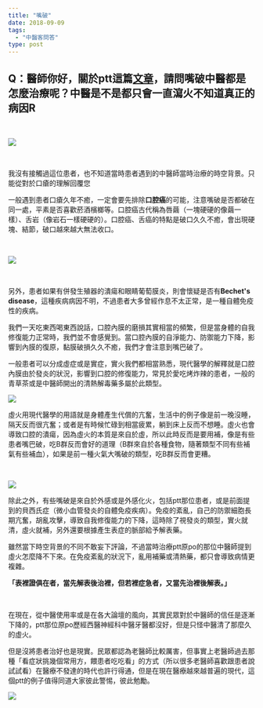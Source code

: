 ```yaml
---
title: "嘴破"
date: 2018-09-09
tags: 
  - "中醫客問答"
type: post
---
```


## Q：醫師你好，關於ptt這篇[文章](https://disp.cc/b/163-aMUD)，請問嘴破中醫都是怎麼治療呢？中醫是不是都只會一直瀉火不知道真正的病因R

 

![](/images/uploads/black-bear-240x300.jpg)

 

我沒有接觸過這位患者，也不知道當時患者遇到的中醫師當時治療的時空背景。只能從對於口瘡的理解回覆您

一般遇到患者口瘡久年不癒，一定會要先排除**口腔癌**的可能，注意嘴破是否都破在同一處，平素是否喜歡菸酒檳榔等。口腔癌古代稱為唇繭（一塊硬硬的像繭一樣）、舌岩（像岩石一樣硬硬的）。口腔癌、舌癌的特點是破口久久不癒，會出現硬塊、結節，破口越來越大無法收口。

 

![](/images/uploads/lion-300x200.jpg)

 

另外，患者如果有併發生殖器的潰瘍和眼睛葡萄膜炎，則會懷疑是否有**Bechet's disease**，這種疾病病因不明，不過患者大多曾經作息不太正常，是一種自體免疫性的疾病。

我們一天吃東西喝東西說話，口腔內膜的磨損其實相當的頻繁，但是當身體的自我修復能力正常時，我們並不會感覺到。當口腔內膜的自淨能力、防禦能力下降，影響到內膜的復原，黏膜破損久久不癒，我們才會注意到嘴巴破了。

一般患者可以分成虛症或是實症，實火我們都相當熟悉，現代醫學的解釋就是口腔內膜由於發炎的狀況，影響到口腔的修復能力，常見於愛吃烤炸辣的患者，一般的青草茶或是中醫師開出的清熱解毒藥多屬於此類型。

![](/images/uploads/rothschild-giraffe-300x199.jpg)

虛火用現代醫學的用語就是身體產生代償的亢奮，生活中的例子像是前一晚沒睡，隔天反而很亢奮；或者是有時候忙碌到相當疲累，躺到床上反而不想睡。虛火也會導致口腔的潰瘍，因為虛火的本質是來自於虛，所以此時反而是要用補，像是有些患者嘴巴破，吃B群反而會好的道理（B群來自於各種食物，隨著類型不同有些補氣有些補血），如果是前一種火氣大嘴破的類型，吃B群反而會更糟。

 

![](/images/uploads/mouth-2160205-300x174.jpg)

除此之外，有些嘴破是來自於外感或是外感化火，包括ptt那位患者，或是前面提到的貝西氏症（微小血管發炎的自體免疫疾病）。免疫的紊亂，自己的防禦細胞長期亢奮，胡亂攻擊，導致自我修復能力的下降，這時除了視發炎的類型，實火就清，虛火就補，另外還要根據產生表症的脈部給予解表藥。

雖然當下時空背景的不同不敢妄下評論，不過當時治療ptt原po的那位中醫師提到虛火怎麼降不下來。在免疫紊亂的狀況下，亂用補藥或清熱藥，都只會導致病情更複雜。

**「表裡證俱在者，當先解表後治裡，但若裡症急者，又當先治裡後解表。」**

 

在現在，從中醫使用率或是在各大論壇的風向，其實民眾對於中醫師的信任是逐漸下降的，ptt那位原po歷經西醫神經科中醫牙醫都沒好，但是只怪中醫清了那麼久的虛火。

但是沒將患者治好也是現實。民眾都認為老醫師比較厲害，但事實上老醫師過去那種「看症狀挑幾個常用方，餵患者吃吃看」的方式（所以很多老醫師喜歡跟患者說試試看）在醫療不發達的時代也許行得通，但是在現在醫療越來越普遍的現代，這個ptt的例子值得同道大家彼此警惕，彼此勉勵。

![](/images/uploads/mouth-300x109.jpg)
